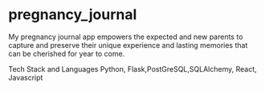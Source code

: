 # pregnancy_journal


My pregnancy journal app empowers the expected and new parents to capture and preserve their unique experience and lasting memories that can be cherished for year to come.


Tech Stack and Languages
Python, Flask,PostGreSQL,SQLAlchemy, React, Javascript
